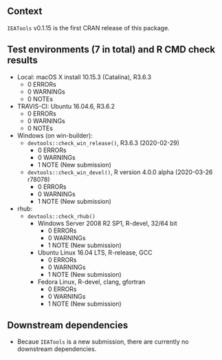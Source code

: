 ## Context
`IEATools` v0.1.15 is the first CRAN release of this package.

## Test environments (7 in total) and R CMD check results
* Local: macOS X install 10.15.3 (Catalina), R3.6.3
    * 0 ERRORs
    * 0 WARNINGs
    * 0 NOTEs
* TRAVIS-CI: Ubuntu 16.04.6, R3.6.2
    * 0 ERRORs
    * 0 WARNINGs
    * 0 NOTEs
* Windows (on win-builder):
    * `devtools::check_win_release()`, R3.6.3 (2020-02-29)
        * 0 ERRORs
        * 0 WARNINGs
        * 1 NOTE (New submission)
    * `devtools::check_win_devel()`, R version 4.0.0 alpha (2020-03-26 r78078)
        * 0 ERRORs
        * 0 WARNINGs
        * 1 NOTE (New submission)
* rhub:
    * `devtools::check_rhub()`
        * Windows Server 2008 R2 SP1, R-devel, 32/64 bit
            * 0 ERRORs
            * 0 WARNINGs
            * 1 NOTE (New submission)
        * Ubuntu Linux 16.04 LTS, R-release, GCC
            * 0 ERRORs
            * 0 WARNINGs
            * 1 NOTE (New submission)
        * Fedora Linux, R-devel, clang, gfortran
            * 0 ERRORs
            * 0 WARNINGs
            * 1 NOTE (New submission)

## Downstream dependencies
* Becaue `IEATools` is a new submission, there are currently no downstream dependencies.
